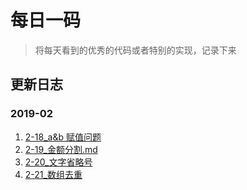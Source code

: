 # 每日一码

> 将每天看到的优秀的代码或者特别的实现，记录下来

## 更新日志

### 2019-02

1. [2-18_a&b 赋值问题](./2019_02/2-18_a&b赋值问题.md)
2. [2-19\_金额分割.md](./2019_02/2-19_金额分割.md)
3. [2-20\_文字省略号](./2019_02/2-20_文字省略号.md)
4. [2-21\_数组去重](./2019_02/2-21_数组去重.md)
